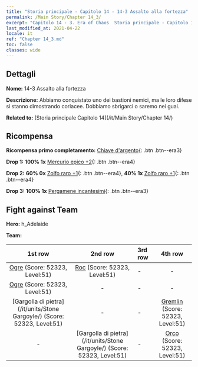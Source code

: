 ```yaml
---
title: "Storia principale - Capitolo 14 - 14-3 Assalto alla fortezza"
permalink: /Main Story/Chapter 14_3/
excerpt: "Capitolo 14 - 3. Era of Chaos  Storia principale - Capitolo 14_3. 14-3 Assalto alla fortezza"
last_modified_at: 2021-04-22
locale: it
ref: "Chapter 14_3.md"
toc: false
classes: wide
---
```


## Dettagli

 **Nome:** 14-3 Assalto alla fortezza

 **Descrizione:** Abbiamo conquistato uno dei bastioni nemici, ma le loro difese si stanno dimostrando coriacee. Dobbiamo sbrigarci o saremo nei guai.

 **Related to:** [Storia principale Capitolo 14](/it/Main Story/Chapter 14/)

## Ricompensa

 **Ricompensa primo completamento:** [Chiave d'argento](/ItemsIT/con_693/){: .btn .btn--era3}

 **Drop 1:** **100% 1x** [Mercurio epico +2](/ItemsIT/mat_49/){: .btn .btn--era4}

 **Drop 2:** **60% 0x** [Zolfo raro +1](/ItemsIT/mat_43/){: .btn .btn--era4}, **40% 1x** [Zolfo raro +1](/ItemsIT/mat_43/){: .btn .btn--era4}

 **Drop 3:** **100% 1x** [Pergamene incantesimi](/ItemsIT/con_694/){: .btn .btn--era3}


## Fight against Team
 **Hero:** h_Adelaide

 **Team:**


  | 1st row | 2nd row | 3rd row | 4th row |
  |:----:|:----:|:----|:----:|
  | [Ogre](/it/units/Ogre/) (Score: 52323, Level:51)  | [Roc](/it/units/Roc/) (Score: 52323, Level:51)  | - | - |
  | [Ogre](/it/units/Ogre/) (Score: 52323, Level:51)  | - | - | - |
  | [Gargolla di pietra](/it/units/Stone Gargoyle/) (Score: 52323, Level:51)  | - | - | [Gremlin](/it/units/Gremlin/) (Score: 52323, Level:51)  |
  | - | [Gargolla di pietra](/it/units/Stone Gargoyle/) (Score: 52323, Level:51)  | - | [Orco](/it/units/Orc/) (Score: 52323, Level:51)  |


